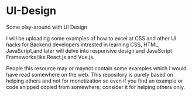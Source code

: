 # UI-Design
Some play-around with UI Design

I will be uploading some examples of how to excel at CSS and other UI hacks for Backend developers intrested in learning CSS, HTML, JavaScript,and later will delve into responsive design and JavaScript Frameworks like React.js and Vue.js.

People this resource may or maynot contain some examples which I would have read somewhere on the web. This repository is purely based on helping others and not for monetization so even if you find an example or code snipped copied from somewhere; consider it for helping others only.
